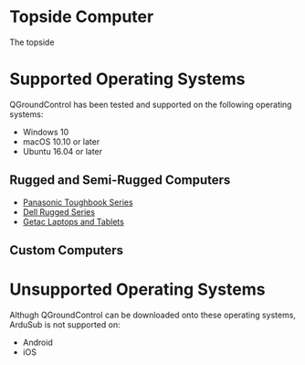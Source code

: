 # Topside Computer

The topside 

# Supported Operating Systems

QGroundControl has been tested and supported on the following operating systems:

* Windows 10
* macOS 10.10 or later
* Ubuntu 16.04 or later

## Rugged and Semi-Rugged Computers

* [Panasonic Toughbook Series](https://na.panasonic.com/us/computers-tablets-handhelds)
* [Dell Rugged Series](https://www.dell.com/en-us/work/learn/rugged)
* [Getac Laptops and Tablets](https://www.getac.com/)

## Custom Computers

# Unsupported Operating Systems

Althugh QGroundControl can be downloaded onto these operating systems, ArduSub is not supported on:

* Android
* iOS

